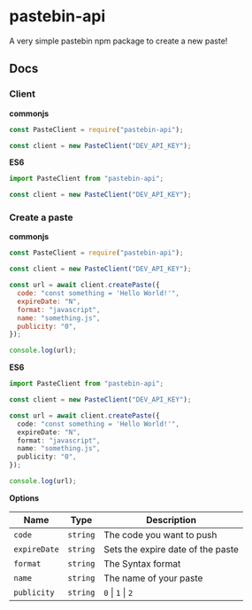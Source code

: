 # pastebin-api

A very simple pastebin npm package to create a new paste!

## Docs

### Client

**commonjs**

```js
const PasteClient = require("pastebin-api");

const client = new PasteClient("DEV_API_KEY");
```

**ES6**

```ts
import PasteClient from "pastebin-api";

const client = new PasteClient("DEV_API_KEY");
```

### Create a paste

**commonjs**

```js
const PasteClient = require("pastebin-api");

const client = new PasteClient("DEV_API_KEY");

const url = await client.createPaste({
  code: "const something = 'Hello World!'",
  expireDate: "N",
  format: "javascript",
  name: "something.js",
  publicity: "0",
});

console.log(url);
```

**ES6**

```ts
import PasteClient from "pastebin-api";

const client = new PasteClient("DEV_API_KEY");

const url = await client.createPaste({
  code: "const something = 'Hello World!'",
  expireDate: "N",
  format: "javascript",
  name: "something.js",
  publicity: "0",
});

console.log(url);
```

**Options**

| Name         | Type     | Description                       |
| ------------ | -------- | --------------------------------- |
| `code`       | `string` | The code you want to push         |
| `expireDate` | `string` | Sets the expire date of the paste |
| `format`     | `string` | The Syntax format                 |
| `name`       | `string` | The name of your paste            |
| `publicity`  | `string` | `0` \| `1` \| `2`                 |
